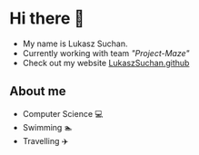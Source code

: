 # Hi there :wave:
- My name is Lukasz Suchan.
- Currently working with team *"Project-Maze"*
- Check out my website [LukaszSuchan.github](https://lukaszsuchan.github.io/)

## About me
* Computer Science :computer:
* Swimming :swimmer:
* Travelling :airplane:
